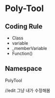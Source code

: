 # Poly-Tool

## Coding Rule
* Class
* variable
* _memberVariable
* Function()

## Namespace
PolyTool

//edit
그냥 내가 수정해봄
